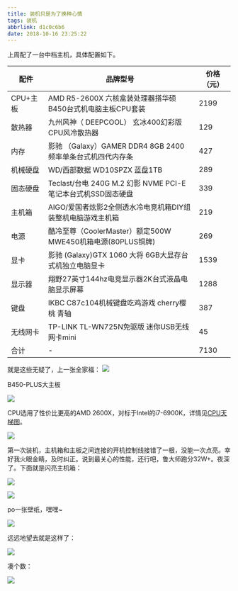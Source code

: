 ```yaml
---
title: 装机只是为了换种心情
tags: 装机
abbrlink: d1c0c6b6
date: 2018-10-16 23:25:22
---
```



上周配了一台中档主机，具体配置如下。
<!--more-->

| 配件 | 品牌型号 | 价格（元） |
| ------ | ------ | ------ |
| CPU+主板| AMD R5-2600X 六核盒装处理器搭华硕B450台式机电脑主板CPU套装 | 2199 |
| 散热器 | 九州风神（ DEEPCOOL） 玄冰400幻彩版CPU风冷散热器 | 129 |
|内存|影驰 （Galaxy）GAMER DDR4 8GB 2400 频率单条台式机四代内存条|427|
|机械硬盘|WD/西部数据 WD10SPZX 蓝盘1TB|289|
|固态硬盘|Teclast/台电 240G M.2 幻影 NVME PCI-E笔记本台式机SSD固态硬盘|339|
|主机箱|AIGO/爱国者炫影2全侧透水冷电竞机箱DIY组装整机电脑游戏主机箱|219|
|电源|酷冷至尊（CoolerMaster）额定500W MWE450机箱电源(80PLUS铜牌)|269|
|显卡|影驰 (Galaxy)GTX 1060 大将 6GB大显存台式机独立电脑显卡|1539|
|显示器|翔野27英寸144hz电竞显示器2K台式液晶电脑显示屏幕|1288|
|键盘|IKBC C87c104机械键盘吃鸡游戏 cherry樱桃 青轴|387|
|无线网卡|TP-LINK TL-WN725N免驱版 迷你USB无线网卡mini|45|
|合计|-|7130|


就是这些无疑了，上一张全家福：
![](https://qcloud.coding.net/u/vincentqin/p/blogResource/git/raw/master/new-pc/family.jpg)

<!--more-->

B450-PLUS大主板

![](https://qcloud.coding.net/u/vincentqin/p/blogResource/git/raw/master/new-pc/matherboard.jpg)

CPU选用了性价比更高的AMD 2600X，对标于Intel的i7-6900K，详情见[CPU天梯图](http://www.mydrivers.com/zhuanti/tianti/cpu/)。

![](https://qcloud.coding.net/u/vincentqin/p/blogResource/git/raw/master/new-pc/amd.jpg)

第一次装机，主机箱和主板之间连接的开机控制线接错了一根，没能一次点亮。幸好我火眼金睛，及时纠正。说到最关心的性能，还行吧，鲁大师跑分32W+。夜深了。下面就是闪亮主机箱：

![](https://qcloud.coding.net/u/vincentqin/p/blogResource/git/raw/master/new-pc/pc-box.jpg)

![](https://qcloud.coding.net/u/vincentqin/p/blogResource/git/raw/master/new-pc/pc-part.jpg)


po一张壁纸，嘿嘿~

![](https://qcloud.coding.net/u/vincentqin/p/blogResource/git/raw/master/new-pc/desktop.png)

远远地望去就是这样了：

![](https://qcloud.coding.net/u/vincentqin/p/blogResource/git/raw/master/new-pc/desktop-all.jpg)

凑个数：

![](https://qcloud.coding.net/u/vincentqin/p/blogResource/git/raw/master/new-pc/wall-st.jpg)